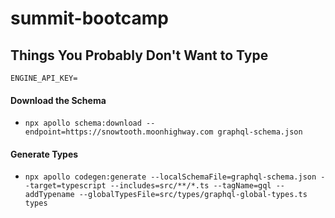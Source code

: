 # summit-bootcamp



## Things You Probably Don't Want to Type

```
ENGINE_API_KEY=
```

#### Download the Schema 
* `npx apollo schema:download --endpoint=https://snowtooth.moonhighway.com graphql-schema.json`

#### Generate Types
* `npx apollo codegen:generate --localSchemaFile=graphql-schema.json --target=typescript --includes=src/**/*.ts --tagName=gql --addTypename --globalTypesFile=src/types/graphql-global-types.ts types`
